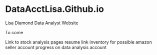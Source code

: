 # DataAcctLisa.Github.io
Lisa Diamond Data Analyst Website

To come

Link to stock analysis pages
resume link
inventory for possible amazon seller account
progress on data analysis account
